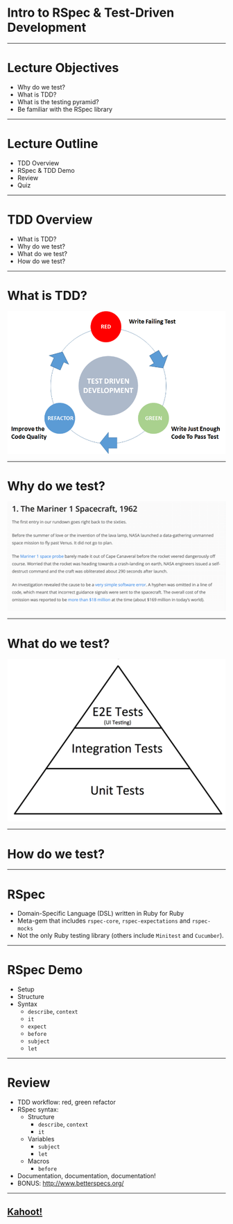 # Intro to RSpec & Test-Driven Development

---

# Lecture Objectives

+ Why do we test?
+ What is TDD?
+ What is the testing pyramid?
+ Be familiar with the RSpec library

---

# Lecture Outline
+ TDD Overview
+ RSpec & TDD Demo
+ Review
+ Quiz

---

# TDD Overview

+ What is TDD?
+ Why do we test?
+ What do we test?
+ How do we test?

---

# What is TDD?

![tdd](https://github.com/appacademy/2023-05-01-NYC-Lecture-Notes/blob/main/w4d5-rspec/images/tdd.png?raw=true)

---

# Why do we test?

![testing-failures](https://github.com/appacademy/2023-05-01-NYC-Lecture-Notes/blob/main/w4d5-rspec/images/why_do_we_test.png?raw=true)

---

# What do we test?

![testing-pyramid](https://github.com/appacademy/2023-05-01-NYC-Lecture-Notes/blob/main/w4d5-rspec/images/testing_pyramid.png?raw=true)

---

# How do we test?

---

# RSpec

+ Domain-Specific Language (DSL) written in Ruby for Ruby
+ Meta-gem that includes `rspec-core`, `rspec-expectations` and `rspec-mocks`
+ Not the only Ruby testing library (others include `Minitest` and `Cucumber`).

---

# RSpec Demo

+ Setup
+ Structure
+ Syntax
   + `describe`, `context`
   + `it`
   + `expect`
   + `before`
   + `subject`
   + `let`

---

# Review

+ TDD workflow: red, green refactor
+ RSpec syntax:
  + Structure
    + `describe`, `context`
    + `it`
  + Variables
    + `subject`
    + `let`
  + Macros
    + `before`
+ Documentation, documentation, documentation!
+ BONUS: http://www.betterspecs.org/

---
## [Kahoot!](https://create.kahoot.it/details/w4d4-rspec/c590ac48-6b83-43f1-a51f-91b9bd2ce699)
